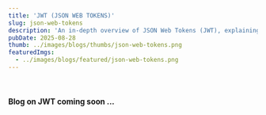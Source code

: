```yaml
---
title: 'JWT (JSON WEB TOKENS)'
slug: json-web-tokens
description: 'An in-depth overview of JSON Web Tokens (JWT), explaining Access and Refresh tokens, token sliding mechanisms, and strategies to implement secure CSRF protection.'
pubDate: 2025-08-28
thumb: ../images/blogs/thumbs/json-web-tokens.png
featuredImgs: 
  - ../images/blogs/featured/json-web-tokens.png
---
```



<br>

<h4 style="font-size: 1.1em; font-weight: bold;">Blog on JWT coming soon ... </h4>

<br>